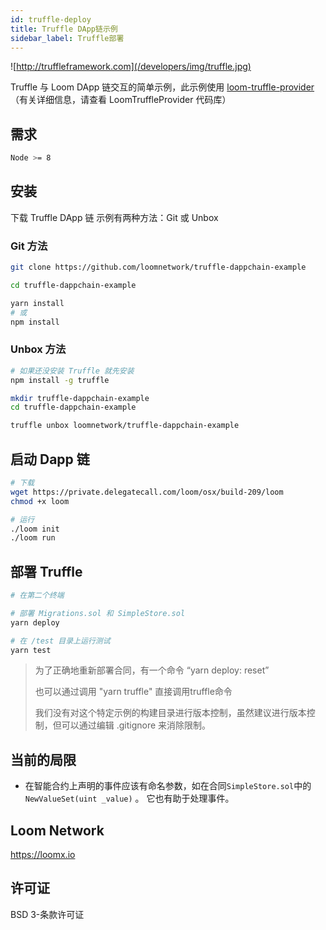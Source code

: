 ```yaml
---
id: truffle-deploy
title: Truffle DApp链示例
sidebar_label: Truffle部署
---
```

![http://truffleframework.com](/developers/img/truffle.jpg)

Truffle 与 Loom DApp 链交互的简单示例，此示例使用 [loom-truffle-provider](https://github.com/loomnetwork/loom-truffle-provider)（有关详细信息，请查看 LoomTruffleProvider 代码库）

## 需求

```bash
Node >= 8
```

## 安装

下载 Truffle DApp 链 示例有两种方法：Git 或 Unbox

### Git 方法

```bash
git clone https://github.com/loomnetwork/truffle-dappchain-example
```

```bash
cd truffle-dappchain-example

yarn install
# 或
npm install
```

### Unbox 方法

```bash
# 如果还没安装 Truffle 就先安装
npm install -g truffle

mkdir truffle-dappchain-example
cd truffle-dappchain-example

truffle unbox loomnetwork/truffle-dappchain-example
```

## 启动 Dapp 链

```bash
# 下载
wget https://private.delegatecall.com/loom/osx/build-209/loom
chmod +x loom

# 运行
./loom init
./loom run
```

## 部署 Truffle

```bash
# 在第二个终端

# 部署 Migrations.sol 和 SimpleStore.sol
yarn deploy

# 在 /test 目录上运行测试
yarn test
```

> 为了正确地重新部署合同，有一个命令 “yarn deploy: reset”
> 
> 也可以通过调用 "yarn truffle" 直接调用truffle命令
> 
> 我们没有对这个特定示例的构建目录进行版本控制，虽然建议进行版本控制，但可以通过编辑 .gitignore 来消除限制。

## 当前的局限

* 在智能合约上声明的事件应该有命名参数，如在合同`SimpleStore.sol`中的`NewValueSet(uint _value)` 。 它也有助于处理事件。

## Loom Network

<https://loomx.io>

## 许可证

BSD 3-条款许可证